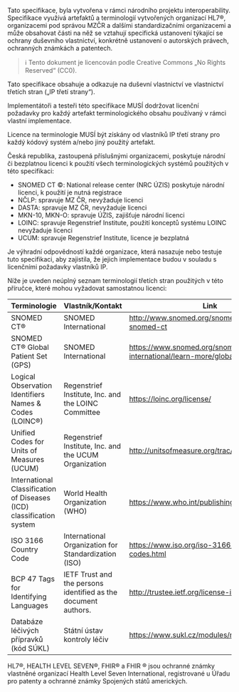 Tato specifikace, byla vytvořena v rámci národního projektu interoperability. Specifikace využívá artefaktů a terminologií vytvořených organizací HL7®, organizacemi pod správou MZČR a dalšími standardizačními organizacemi a může obsahovat části na něž se vztahují specifická ustanovení týkající se ochrany duševního vlastnictví, konkrétně ustanovení o autorských právech, ochranných známkách a patentech.

> ℹ️ Tento dokument je licencován podle Creative Commons „No Rights Reserved“ (CC0).

Tato specifikace obsahuje a odkazuje na duševní vlastnictví ve vlastnictví třetích stran („IP třetí strany“).

Implementátoři a testeři této specifikace MUSÍ dodržovat licenční požadavky pro každý artefakt terminologického obsahu používaný v rámci vlastní implementace.

Licence na terminologie MUSÍ být získány od vlastníků IP třetí strany pro každý kódový systém a/nebo jiný použitý artefakt.

Česká republika, zastoupená příslušnými organizacemi, poskytuje národní či bezplatnou licenci k použití všech terminologických systémů použitých v této specifikaci:
- SNOMED CT &copy;: National release center (NRC ÚZIS) poskytuje národní licenci, k použití je nutná registrace
- NČLP: spravuje MZ ČR, nevyžaduje licenci
- DASTA: spravuje MZ ČR, nevyžaduje licenci
- MKN-10, MKN-O: spravuje ÚZIS, zajišťuje národní licenci
- LOINC: spravuje Regenstrief Institute, použití konceptů systému LOINC nevyžaduje licenci
- UCUM: spravuje Regenstrief Institute, licence je bezplatná

Je výhradní odpovědností každé organizace, která nasazuje nebo testuje tuto specifikaci, aby zajistila, že jejich implementace budou v souladu s licenčními požadavky vlastníků IP.

Níže je uveden neúplný seznam terminologií třetích stran použitých v této příručce, které mohou vyžadovat samostatnou licenci:


| Terminologie | Vlastník/Kontakt | Link |
| - | - | -- |
| SNOMED CT® | SNOMED International |  http://www.snomed.org/snomed-ct/get-snomed-ct |
| SNOMED CT® Global Patient Set (GPS) | SNOMED International | https://www.snomed.org/snomed-international/learn-more/global-patient-set|
| Logical Observation Identifiers Names & Codes (LOINC®) | Regenstrief Institute, Inc. and the LOINC Committee| https://loinc.org/license/ |
| Unified Codes for Units of Measures (UCUM)  | Regenstrief Institute, Inc. and the UCUM Organization | http://unitsofmeasure.org/trac/wiki/TermsOfUse |
| International Classification of Diseases (ICD) classification system  | World Health Organization (WHO)  | https://www.who.int/publishing/copyright/en/ |
| ISO 3166 Country Code | International Organization for Standardization (ISO)  |  https://www.iso.org/iso-3166-country-codes.html |
| BCP 47 Tags for Identifying Languages | IETF Trust and the persons identified as the document authors. |  http://trustee.ietf.org/license-info |
| Databáze léčivých přípravků (kód SÚKL) | Státní ústav kontroly léčiv | https://www.sukl.cz/modules/medication |

HL7®, HEALTH LEVEL SEVEN®, FHIR® a FHIR ® jsou ochranné známky vlastněné organizací Health Level Seven International, registrované u Úřadu pro patenty a ochranné známky Spojených států amerických.
